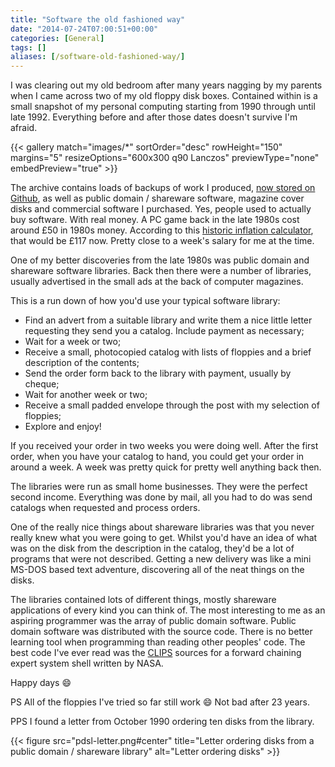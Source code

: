 ```yaml
---
title: "Software the old fashioned way"
date: "2014-07-24T07:00:51+00:00"
categories: [General]
tags: []
aliases: [/software-old-fashioned-way/]
---
```


I was clearing out my old bedroom after many years nagging by my parents when I came across two of my old floppy disk boxes. Contained within is a small snapshot of my personal computing starting from 1990 through until late 1992. Everything 
before and after those dates doesn't survive I'm afraid.

<!--more-->

{{< gallery match="images/*"
            sortOrder="desc"
            rowHeight="150"
            margins="5"
            resizeOptions="600x300 q90 Lanczos"
            previewType="none"
            embedPreview="true" >}}

The archive contains loads of backups of work I produced, [now stored on Github](https://github.com/digitalbricklayer), as well as public domain / shareware software, magazine cover disks and commercial software I purchased. Yes, people used to actually buy software. With real money. A PC game back in the late 1980s cost around £50 in 1980s money. According to this [historic inflation calculator](http://www.thisismoney.co.uk/money/bills/article-1633409/Historic-inflation-calculator-value-money-changed-1900.html), that would be £117 now. Pretty close to a week's salary for me at the time.

One of my better discoveries from the late 1980s was public domain and shareware software libraries. Back then there were a number of libraries, usually advertised in the small ads at the back of computer magazines.

This is a run down of how you'd use your typical software library:

- Find an advert from a suitable library and write them a nice little letter requesting they send you a catalog. Include payment as necessary;
- Wait for a week or two;
- Receive a small, photocopied catalog with lists of floppies and a brief description of the contents;
- Send the order form back to the library with payment, usually by cheque;
- Wait for another week or two;
- Receive a small padded envelope through the post with my selection of floppies;
- Explore and enjoy!

If you received your order in two weeks you were doing well. After the first order, when you have your catalog to hand, you could get your order in around a week. A week was pretty quick for pretty well anything back then.

The libraries were run as small home businesses. They were the perfect second income. Everything was done by mail, all you had to do was send catalogs when requested and process orders.

One of the really nice things about shareware libraries was that you never really knew what you were going to get. Whilst you'd have an idea of what was on the disk from the description in the catalog, they'd be a lot of programs that were not described. Getting a new delivery was like a mini MS-DOS based text adventure, discovering all of the neat things on the disks.

The libraries contained lots of different things, mostly shareware applications of every kind you can think of. The most interesting to me as an aspiring programmer was the array of public domain software. Public domain software was distributed with the source code. There is no better learning tool when programming than reading other peoples' code. The best code I've ever read was the [CLIPS](https://en.wikipedia.org/wiki/CLIPS) sources for a forward chaining expert system shell written by NASA.

Happy days :smile:

PS All of the floppies I've tried so far still work :smile: Not bad after 23 years.

PPS I found a letter from October 1990 ordering ten disks from the library.

{{< figure src="pdsl-letter.png#center" title="Letter ordering disks from a public domain / shareware library" alt="Letter ordering disks" >}}
